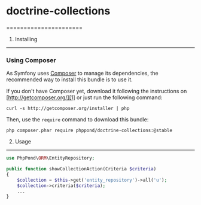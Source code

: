 # doctrine-collections
======================

1) Installing
------------------------

### Using Composer

As Symfony uses [Composer][1] to manage its dependencies, the recommended way to install this bundle is to use it.

If you don't have Composer yet, download it following the instructions on
[http://getcomposer.org/][1] or just run the following command:

    curl -s http://getcomposer.org/installer | php

Then, use the `require` command to download this bundle:

    php composer.phar require phppond/doctrine-collections:@stable


2) Usage
------------------------

```php
use PhpPond\ORM\EntityRepository;

public function showCollectionAction(Criteria $criteria)
{
    $collection = $this->get('entity_repository')->all('u');
    $collection->criteria($criteria);
    ...
}

```
 
 
[1]:  http://getcomposer.org/
 